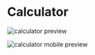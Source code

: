 # Calculator

![calculator preview](https://user-images.githubusercontent.com/67356291/129770372-35c3d74e-d1f4-4038-bace-4d1a215316b0.png)

![calculator mobile preview](https://user-images.githubusercontent.com/67356291/129770599-16e3f0c1-a049-4c81-8773-e986cbe8cca2.png)

